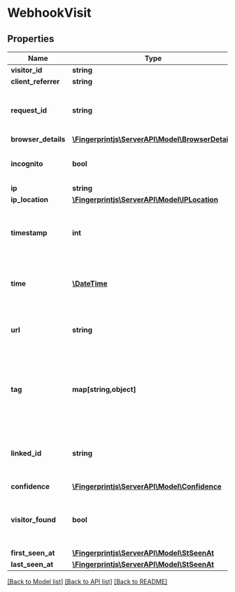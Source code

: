 # WebhookVisit

## Properties
Name | Type | Description | Notes
------------ | ------------- | ------------- | -------------
**visitor_id** | **string** |  | 
**client_referrer** | **string** |  | [optional] 
**request_id** | **string** | Unique identifier of the user&#x27;s identification request. | 
**browser_details** | [**\Fingerprintjs\ServerAPI\Model\BrowserDetails**](BrowserDetails.md) |  | 
**incognito** | **bool** | Flag if user used incognito session. | 
**ip** | **string** |  | 
**ip_location** | [**\Fingerprintjs\ServerAPI\Model\IPLocation**](IPLocation.md) |  | 
**timestamp** | **int** | Timestamp of the event with millisecond precision in Unix time. | 
**time** | [**\DateTime**](\DateTime.md) | Time expressed according to ISO 8601 in UTC format. | 
**url** | **string** | Page URL from which identification request was sent. | 
**tag** | **map[string,object]** | A customer-provided value or an object that was sent with identification request. | [optional] 
**linked_id** | **string** | A customer-provided id that was sent with identification request. | [optional] 
**confidence** | [**\Fingerprintjs\ServerAPI\Model\Confidence**](Confidence.md) |  | 
**visitor_found** | **bool** | Attribute represents if a visitor had been identified before. | 
**first_seen_at** | [**\Fingerprintjs\ServerAPI\Model\StSeenAt**](StSeenAt.md) |  | 
**last_seen_at** | [**\Fingerprintjs\ServerAPI\Model\StSeenAt**](StSeenAt.md) |  | 

[[Back to Model list]](../../README.md#documentation-for-models) [[Back to API list]](../../README.md#documentation-for-api-endpoints) [[Back to README]](../../README.md)

